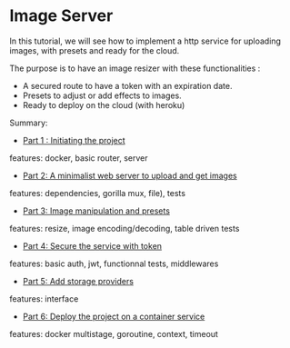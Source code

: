 # Image Server

In this tutorial, we will see how to implement a http service for 
uploading images, with presets and ready for the cloud.

The purpose is to have an image resizer with these functionalities :
 - A secured route to have a token with an expiration date.
 - Presets to adjust or add effects to images.
 - Ready to deploy on the cloud (with heroku)

Summary:

- [Part 1 : Initiating the project](https://github.com/scristofari/image-server/blob/master/part1/PART1.md)

features: docker, basic router, server

- [Part 2: A minimalist web server to upload and get images](https://github.com/scristofari/image-server/blob/master/part2/PART2.md)

features: dependencies, gorilla mux, file), tests

- [Part 3: Image manipulation and presets](https://github.com/scristofari/image-server/blob/master/part3/PART3.md)

features: resize, image encoding/decoding, table driven tests

- [Part 4: Secure the service with token](https://github.com/scristofari/image-server/blob/master/part4/PART4.md)

features: basic auth, jwt, functionnal tests, middlewares

- [Part 5: Add storage providers](https://github.com/scristofari/image-server/blob/master/part5/PART5.md)

features: interface

- [Part 6: Deploy the project on a container service](https://github.com/scristofari/image-server/blob/master/part6/PART6.md)

features: docker multistage, goroutine, context, timeout
